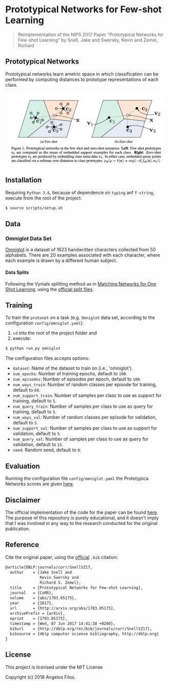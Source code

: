 # Prototypical Networks for Few-shot Learning

> Reimplementation of the NIPS 2017 Paper "Prototypical Networks for Few-shot Learning"
> by Snell, Jake and Swersky, Kevin and Zemel, Richard


## Prototypical Networks

Prototypical networks learn ametric space in which classification can be
performed by computing distances to prototype representations of each class.

<p align="center">
  <img src="assets/figure1.png" sty alt="drawing" width="512"/>
</p>


## Installation

Requiring `Python 3.6`, because of dependence on `typing` anf `f-string`,
execute from the root of the project:

```bash
$ source scripts/setup.sh
```


## Data


### Omniglot Data Set

[Omniglot](https://cims.nyu.edu/~brenden/LakeEtAl2011CogSci.pdf)
is a dataset of 1623 handwritten characters collected from 50 alphabets.
There are 20 examples associated with each character,
where each example is drawn by a different human subject.


#### Data Splits

Following the Vynials splitting method as in [Matching Networks for One Shot Learning](https://papers.nips.cc/paper/6385-matching-networks-for-one-shot-learning.pdf),
using the [official split files](https://github.com/jakesnell/prototypical-networks/tree/master/data/omniglot/splits/vinyals).


## Training

To train the `protonet` on a task (e.g. `Omniglot` data set, according to the configuration `config/omniglot.yaml`):

1. `cd` into the root of the project folder and
1. execute:

```python
$ python run.py omniglot
```

The configuration files accepts options:

- `dataset`: Name of the dataset to train on (i.e., 'omniglot').
- `num_epochs`: Number of training epochs, default to `100`.
- `num_episodes`: Number of episodes per epoch, default to `100`.
- `num_ways_train`: Number of random classes per episode for training, default to `60`.
- `num_support_train`: Number of samples per class to use as support for training, default to `5`.
- `num_query_train`: Number of samples per class to use as query for training, default to `5`.
- `num_ways_val`: Number of random classes per episode for validation, default to `5`.
- `num_support_val`: Number of samples per class to use as support for validation, default to `5`.
- `num_query_val`: Number of samples per class to use as query for validation, default to `15`.
- `seed`: Random seed, default to `0`.


## Evaluation

Running the configuration file `config/omniglot.yaml` the Prototypica Networks scores are given [here](./assets/omniglot.pdf).


## Disclaimer

The official implementation of the code for the paper can be found [here](https://github.com/jakesnell/prototypical-networks).
The purpose of this repository is purely educational, and it doesn't imply that I was involved in any way to the research conducted
for the original publication.


## Reference

Cite the original paper, using the [official](https://dblp.uni-trier.de/rec/bibtex/journals/corr/SnellSZ17) `.bib` citation:

```
@article{DBLP:journals/corr/SnellSZ17,
  author    = {Jake Snell and
               Kevin Swersky and
               Richard S. Zemel},
  title     = {Prototypical Networks for Few-shot Learning},
  journal   = {CoRR},
  volume    = {abs/1703.05175},
  year      = {2017},
  url       = {http://arxiv.org/abs/1703.05175},
  archivePrefix = {arXiv},
  eprint    = {1703.05175},
  timestamp = {Wed, 07 Jun 2017 14:41:38 +0200},
  biburl    = {http://dblp.org/rec/bib/journals/corr/SnellSZ17},
  bibsource = {dblp computer science bibliography, http://dblp.org}
}
```


## License

This project is licensed under the MIT License

Copyright (c) 2018 Angelos Filos.